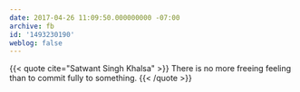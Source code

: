 ```yaml
---
date: 2017-04-26 11:09:50.000000000 -07:00
archive: fb
id: '1493230190'
weblog: false
---
```


{{< quote cite="Satwant Singh Khalsa" >}}
There is no more freeing feeling than to commit fully to something.
{{< /quote >}}
